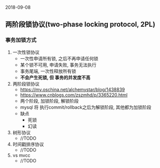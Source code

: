 2018-09-08

## 两阶段锁协议(two-phase locking protocol, 2PL)

### 事务加锁方式
1. 一次性锁协议
    - 一次性申请所有锁, 之后不再申请任何锁
    - 某个锁不可用, 申请失败, 事务无法执行
    - 事务尾端, 一次性释放所有锁
    - **不会产生死锁, 但 事务的并发度不高**
2. 两阶段锁协议
    - https://my.oschina.net/alchemystar/blog/1438839
    - https://www.cnblogs.com/zszmhd/p/3365220.html
    - 两个阶段, 加锁阶段, 解锁阶段
    - mysql 将 执行commit/rollback之后为解锁阶段, 其他都为加锁阶段
    - 缺点
        - 死锁
        - 幻读
3. 树形协议
    - //TODO
4. 时间戳排序协议
    - //TODO
5. vs mvcc
    - //TODO